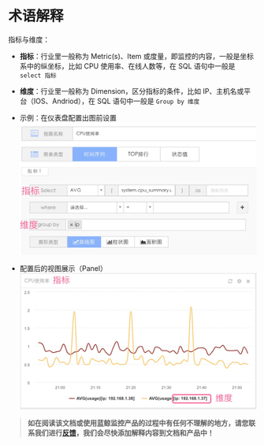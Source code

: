 # 术语解释

指标与维度：

- **指标**：行业里一般称为 Metric(s)、Item 或度量，即监控的内容，一般是坐标系中的纵坐标，比如 CPU 使用率、在线人数等，在 SQL 语句中一般是 `select 指标`

- **维度**：行业里一般称为 Dimension，区分指标的条件，比如 IP、主机名或平台（IOS、Andriod），在 SQL 语句中一般是 `Group by 维度`

- 示例：在仪表盘配置出图前设置
![](../assets/dashboard_panel_set.jpg)

- 配置后的视图展示（Panel）
![](../assets/dashboard_panel.jpg)

> **如在阅读该文档或使用蓝鲸监控产品的过程中有任何不理解的地方，请您联系我们进行[反馈](https://wpa.b.qq.com/cgi/wpa.php?ln=1&key=XzgwMDgwMjAwMV80NDMwOTZfODAwODAyMDAxXzJf)，我们会尽快添加解释内容到文档和产品中！**
